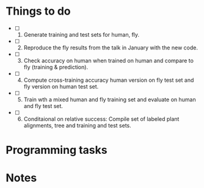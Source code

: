 # Things to do
 - [ ] 1) Generate training and test sets for human, fly.
 - [ ] 2) Reproduce the fly results from the talk in January with the new code.
 - [ ] 3) Check accuracy on human when trained on human and compare to fly (training & prediction).
 - [ ] 4) Compute cross-training accuracy human version on fly test set and fly version on human test set.  
 - [ ] 5) Train wth a mixed human and fly training set and evaluate on human and fly test set.
 - [ ] 6) Conditaional on relative success: Compile set of labeled plant alignments, tree and training and test sets.
  
# Programming tasks

# Notes
 
